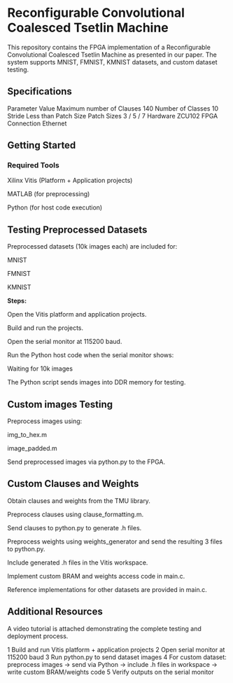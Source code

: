 # Reconfigurable Convolutional Coalesced Tsetlin Machine

This repository contains the FPGA implementation of a Reconfigurable Convolutional Coalesced Tsetlin Machine as presented in our paper. The system supports MNIST, FMNIST, KMNIST datasets, and custom dataset testing.

## Specifications
Parameter	Value
Maximum number of Clauses	140
Number of Classes	10
Stride	Less than Patch Size
Patch Sizes	3 / 5 / 7
Hardware	ZCU102 FPGA
Connection	Ethernet
## Getting Started
### Required Tools

Xilinx Vitis
 (Platform + Application projects)

MATLAB (for preprocessing)

Python (for host code execution)

## Testing Preprocessed Datasets

Preprocessed datasets (10k images each) are included for:

MNIST

FMNIST

KMNIST

**Steps:**

Open the Vitis platform and application projects.

Build and run the projects.

Open the serial monitor at 115200 baud.

Run the Python host code when the serial monitor shows:

Waiting for 10k images

The Python script sends images into DDR memory for testing.

## Custom images Testing

Preprocess images using:

img_to_hex.m

image_padded.m

Send preprocessed images via python.py to the FPGA.

## Custom Clauses and Weights

Obtain clauses and weights from the TMU library.

Preprocess clauses using clause_formatting.m.

Send clauses to python.py to generate .h files.

Preprocess weights using weights_generator and send the resulting 3 files to python.py.

Include generated .h files in the Vitis workspace.

Implement custom BRAM and weights access code in main.c.

Reference implementations for other datasets are provided in main.c.

## Additional Resources

A video tutorial is attached demonstrating the complete testing and deployment process.

1	Build and run Vitis platform + application projects
2	Open serial monitor at 115200 baud
3	Run python.py to send dataset images
4	For custom dataset: preprocess images → send via Python → include .h files in workspace → write custom BRAM/weights code
5	Verify outputs on the serial monitor
